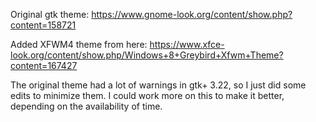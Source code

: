 Original gtk theme: https://www.gnome-look.org/content/show.php?content=158721

Added XFWM4 theme from here: https://www.xfce-look.org/content/show.php/Windows+8+Greybird+Xfwm+Theme?content=167427

The original theme had a lot of warnings in gtk+ 3.22, so I just did some edits to minimize them.
I could work more on this to make it better, depending on the availability of time.
